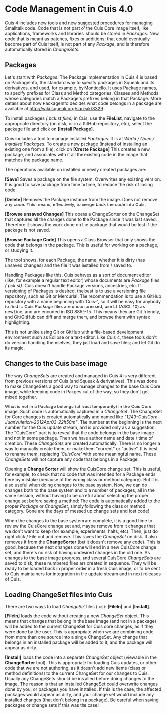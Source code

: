 # Code Management in Cuis 4.0

Cuis 4 includes new tools and new suggested procedures for managing Smalltalk code. Code that is not part of the Cuis Core image itself, like applications, frameworks and libraries, should be stored in *Packages*. New code that is meant as patches, fixes or additions; that could eventually become part of Cuis itself, is not part of any *Package*, and is therefore automatically stored in *ChangeSets*.

## Packages

Let's start with *Packages*. The Package implementation in Cuis 4 is based on PackageInfo, the standard way to specify packages in Squeak and its derivatives, and used, for example, by Monticello. It uses Package names, to specify prefixes for Class and Method categories. Classes and Methods whose categories match a Package's prefixes belong in that Package. More details about how PackageInfo decides what code belongs in a package are available at http://wiki.squeak.org/squeak/3329 .

To install packages *(.pck.st files)* in Cuis, use the **FileList**, navigate to the appropriate directory (on disk, or in a GitHub repository, etc), select the package file and click on **[Install Package]**.

Cuis includes a tool to manage installed *Packages*. It is at *World / Open / Installed Packages*. To create a new package (instead of installing an existing one from a file), click on **[Create Package]** This creates a new package, and associates with it all the existing code in the image that matches the package name.

The operations available on installed or newly created packages are:

**[Save]** Saves a package on the file system. Overwrites any existing version. It is good to save package from time to time, to reduce the risk of losing code.

**[Delete]** Removes the Package instance from the image. Does not remove any code. This means, effectively, to merge back the code into Cuis.

**[Browse unsaved Changes]** This opens a ChangeSorter on the ChangeSet that captures all the changes done to the Package since it was last saved. Therefore it shows the work done on the package that would be lost if the package is not saved.

**[Browse Package Code]** This opens a Class Browser that only shows the code that belongs in the package. This is useful for working on a package, or studying it.

The tool shows, for each Package, the name, whether it is dirty (has unsaved changes) and the file it was installed from / saved to.

Handling Packages like this, Cuis behaves as a sort of document editor (like, for example a regular text editor) whose documents are *Package* files *(.pck.st)*. Cuis doesn't handle Package versions, ancestries, etc. If versioning of Packages is desired, the best is to use a versioning file repository, such as Git or Mercurial. The recommendation is to use a GitHub repository with a name beginning with 'Cuis-', so it will be easy for anybody to find it. Cuis *Package* files are uncompressed, use Lf (ASCII 10) as newLine, and are encoded in ISO 8859-15. This means they are Git friendly, and Git/GitHub can diff and merge them, and browse them with syntax highlighting.

This is not unlike using Git or GitHub with a file-based development environment such as Eclipse or a text editor. Like Cuis 4, these tools don't do version handling themselves, they just load and save files; and let Git do its magic.

## Changes to the Cuis base image

The way *ChangeSets* are created and managed in Cuis 4 is very different from previous versions of Cuis (and Squeak & derivatives). This was done to make ChangeSets a good way to manage changes to the base Cuis Core image, while keeping code in Pakges out of the way, so they don't get mixed together.

What is not in a Package belongs (at least temporarily) in the Cuis Core image. Such code is automatically captured in a *ChangeSet*. The ChangeSet for Core changes is created automatically and named like *"1243-CuisCore-JuanVuletich-2012Apr03-22h50m"*. The number at the beginning is the next number for the Cuis update stream, and is provided only as a suggestion. The "CuisCore" part is to reveal that the code belongs in the base image and not in some package. Then we have author name and date / time of creation. These *ChangeSets* are created automatically. There is no longer a way to manually create them, or make them "current" or "active". It is best to rename them, replacing *'CuisCore'* with some meaningful name. These *ChangeSets* will not capture any code that belongs in a Package.

Opening a **Change Sorter** will show the CuisCore change set. This is useful, for example, to check that no code that was intended for a Package ends here by mistake (because of the wrong class or method category). But it is also useful when doing changes to the base system. Now, we can do changes both to the base system and to a number of packages, all in the same session, without having to be careful about selecting the proper change set before saving a method: The code is automatically added to the proper *Package* or *ChangeSet*, simply following the class or method category. Gone are the days of messed up change sets and lost code!

When the changes to the base system are complete, it is a good time to review the CuisCore change set and, maybe remove from it changes that we don't want to keep (for example, experiments, halts, etc). Then, just do right click / File out and remove. This saves the *ChangeSet* on disk. It also removes it from the **ChangeSorter** (but it doesn't remove any code). This is good, because the next changes done will end in a new CuisCore change set, and there's no risk of having undesired changes in the old one. As changes to the base image progress, and several CuisCore *ChangeSets* are saved to disk, these numbered files are created in sequence. They will be ready to be loaded back in proper order in a fresh Cuis image, or to be sent to Cuis maintainers for integration in the update stream and in next releases of Cuis.

## Loading ChangeSet files into Cuis

There are two ways to load *ChangeSet* files (.cs): **[FileIn]** and **[Install]**.

**[FileIn]** loads the code without creating a new *ChangeSet* object. This means that changes that belong in the base image (and not in a package) will be added to the current ChangeSet for Cuis core changes, as if they were done by the user. This is appropriate when we are combining code from more than one source into a single ChangeSet. Any change that belongs in an installed package will be added to it, and the package will appear as dirty.

**[Install]** loads the code into a separate *ChangeSet* object (viewable in the **ChangeSorter** tool). This is appropriate for loading Cuis updates, or other code that we are not authoring, as it doesn't add new items (class or method definitions) to the current ChangeSet for our changes to Cuis. Usually any ChangeSets should be installed before doing changes to the image. The reason is that an installed ChangeSet could overwrite changes done by you, or packages you have installed. If this is the case, the affected packages would appear as dirty, and your change set would include any installed changes (that don't belong in a package). Be careful when saving packages or change sets if this was the case!
